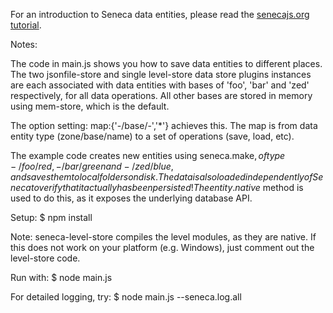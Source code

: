 
For an introduction to Seneca data entities, please read the
[senecajs.org tutorial](http://senecajs.org/docs/tutorials/understanding-data-entities.html).


Notes:

The code in main.js shows you how to save data entities to different
places. The two jsonfile-store and single level-store data store
plugins instances are each associated with data entities with bases of
'foo', 'bar' and 'zed' respectively, for all data operations. All
other bases are stored in memory using mem-store, which is the
default.

The option setting: map:{'-/base/-','*'} achieves this. The map is
from data entity type (zone/base/name) to a set of operations (save,
load, etc).

The example code creates new entities using seneca.make$, of type
-/foo/red, -/bar/green and -/zed/blue, and saves them to local folders
on disk. The data is also loaded independently of Seneca to verify
that it actually has been persisted! The entity.native$ method is used
to do this, as it exposes the underlying database API.


Setup:
$ npm install

Note: seneca-level-store compiles the level modules, as they are
native.  If this does not work on your platform (e.g. Windows), just
comment out the level-store code.

Run with:
$ node main.js

For detailed logging, try:
$ node main.js --seneca.log.all


